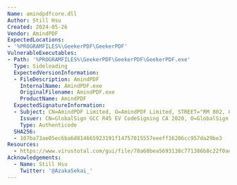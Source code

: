```yaml
---
Name: amindpdfcore.dll
Author: Still Hsu
Created: 2024-05-26
Vendor: AmindPDF
ExpectedLocations:
- '%PROGRAMFILES%\GeekerPDF\GeekerPDF'
VulnerableExecutables:
- Path: '%PROGRAMFILES%\GeekerPDF\GeekerPDF\GeekerPDF.exe'
  Type: Sideloading
  ExpectedVersionInformation:
  - FileDescription: AmindPDF
    InternalName: AmindPDF.exe
    OriginalFilename: AmindPDF.exe
    ProductName: AmindPDF
  ExpectedSignatureInformation:
  - Subject: CN=AmindPDF Limited, O=AmindPDF Limited, STREET="RM 802, 8/F IHOME CTR 369 LOCKHART RD", L=Wan Chai, S=Hong Kong Island, C=HK
    Issuer: CN=GlobalSign GCC R45 EV CodeSigning CA 2020, O=GlobalSign nv-sa, C=BE
    Type: Authenticode
  SHA256:
  - 107ba73ae05ec6ba6d814665923191f14757015557eeeff16206cc957da29be3
Resources:
  - https://www.virustotal.com/gui/file/78a60bea5693138c771386b8c22f0adfe6765a6313b80488bd1084bc9ed370bd
Acknowledgements:
  - Name: Still Hsu
    Twitter: '@AzakaSekai_'
---
```


